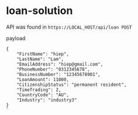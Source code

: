 # loan-solution

API was found in 
`https://LOCAL_HOST/api/loan POST`


payload
```
{
    "FirstName": "hiep",
    "LastName": "Lam",
    "EmailAddress": "hiep@gmail.com",
    "PhoneNumber": "0312345678",
    "BusinessNumber": "12345678901",
    "LoanAmount": 11000,
    "CitizenshipStatus": "permanent resident",
    "TimeTrading": 2,
    "CountryCode": "AU",
    "Industry": "industry3"
}
`